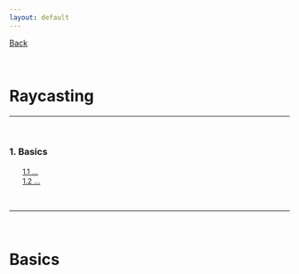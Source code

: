 ```yaml
---
layout: default
---
```


[Back](../)  

&nbsp;

# Raycasting
---  

&nbsp;

### 1. Basics    
&nbsp;&nbsp;&nbsp;&nbsp;&nbsp; [<font size="-1">1.1 ...</font>](#ch1-1)  
&nbsp;&nbsp;&nbsp;&nbsp;&nbsp; [<font size="-1">1.2 ...</font>](#ch1-2)  
 
&nbsp;

---  

&nbsp;

# Basics  
